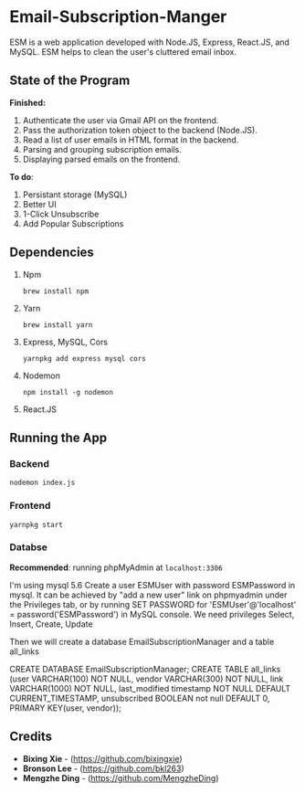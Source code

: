 # Email-Subscription-Manger
ESM is a web application developed with Node.JS, Express, React.JS, and MySQL. ESM helps to clean the user's cluttered email inbox. 



## State of the Program 

**Finished:** 

1. Authenticate the user via Gmail API on the frontend. 
2. Pass the authorization token object to the backend (Node.JS). 
3. Read a list of user emails in HTML format in the backend. 
4. Parsing and grouping subscription emails. 
5. Displaying parsed emails on the frontend. 

**To do**: 

1. Persistant storage (MySQL)
2. Better UI 
3. 1-Click Unsubscribe 
4. Add Popular Subscriptions

## Dependencies 

1. Npm

    `brew install npm`

2. Yarn 

   `brew install yarn`

3. Express, MySQL, Cors 

   `yarnpkg add express mysql cors`

4. Nodemon

   `npm install -g nodemon`

5. React.JS



## Running the App	

### Backend 

`nodemon index.js`

### Frontend

`yarnpkg start`

### Databse 

**Recommended**: running phpMyAdmin at `localhost:3306`

I'm using mysql 5.6
Create a user ESMUser with password ESMPassword in mysql. It can be achieved by "add a new user" link on phpmyadmin under the Privileges tab, or by running 
SET PASSWORD for 'ESMUser'@'localhost' = password('ESMPassword')
in MySQL console.
We need privileges Select, Insert, Create, Update

Then we will create a database EmailSubscriptionManager and a table all_links

CREATE DATABASE EmailSubscriptionManager;
CREATE TABLE all_links (user VARCHAR(100) NOT NULL, vendor VARCHAR(300) NOT NULL, link VARCHAR(1000) NOT NULL, last_modified timestamp NOT NULL DEFAULT CURRENT_TIMESTAMP, unsubscribed BOOLEAN not null DEFAULT 0, PRIMARY KEY(user, vendor)); 



## Credits 

* **Bixing Xie** - (https://github.com/bixingxie)
* **Bronson Lee** - (https://github.com/bkl263)
* **Mengzhe Ding** - (https://github.com/MengzheDing)
